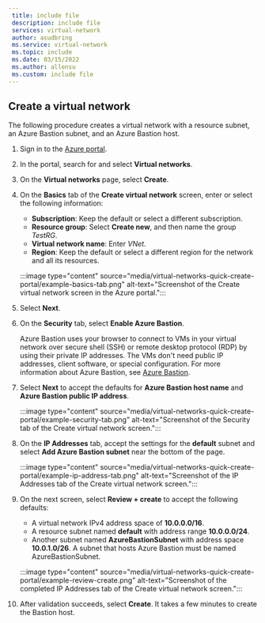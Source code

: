 ```yaml
---
 title: include file
 description: include file
 services: virtual-network
 author: asudbring
 ms.service: virtual-network
 ms.topic: include
 ms.date: 03/15/2022
 ms.author: allensu
 ms.custom: include file
---
```


## Create a virtual network

The following procedure creates a virtual network with a resource subnet, an Azure Bastion subnet, and an Azure Bastion host.

1. Sign in to the [Azure portal](https://portal.azure.com).

1. In the portal, search for and select **Virtual networks**.

1. On the **Virtual networks** page, select **Create**.

1. On the **Basics** tab of the **Create virtual network** screen, enter or select the following information:

   - **Subscription**: Keep the default or select a different subscription.
   - **Resource group**: Select **Create new**, and then name the group *TestRG*.
   - **Virtual network name**: Enter *VNet*.
   - **Region**: Keep the default or select a different region for the network and all its resources.

   :::image type="content" source="media/virtual-networks-quick-create-portal/example-basics-tab.png" alt-text="Screenshot of the Create virtual network screen in the Azure portal.":::

1. Select **Next**.

1. On the **Security** tab, select **Enable Azure Bastion**.

   Azure Bastion uses your browser to connect to VMs in your virtual network over secure shell (SSH) or remote desktop protocol (RDP) by using their private IP addresses. The VMs don't need public IP addresses, client software, or special configuration. For more information about Azure Bastion, see [Azure Bastion](/azure/bastion/bastion-overview).

1. Select **Next** to accept the defaults for **Azure Bastion host name** and **Azure Bastion public IP address**.

   :::image type="content" source="media/virtual-networks-quick-create-portal/example-security-tab.png" alt-text="Screenshot of the Security tab of the Create virtual network screen.":::

1. On the **IP Addresses** tab, accept the settings for the **default** subnet and select **Add Azure Bastion subnet** near the bottom of the page.

   :::image type="content" source="media/virtual-networks-quick-create-portal/example-ip-address-tab.png" alt-text="Screenshot of the IP Addresses tab of the Create virtual network screen.":::

1. On the next screen, select **Review + create** to accept the following defaults:

   - A virtual network IPv4 address space of **10.0.0.0/16**.
   - A resource subnet named **default** with address range **10.0.0.0/24**.
   - Another subnet named **AzureBastionSubnet** with address space **10.0.1.0/26**. A subnet that hosts Azure Bastion must be named AzureBastionSubnet.

   :::image type="content" source="media/virtual-networks-quick-create-portal/example-review-create.png" alt-text="Screenshot of the completed IP Addresses tab of the Create virtual network screen.":::

1. After validation succeeds, select **Create**. It takes a few minutes to create the Bastion host.

